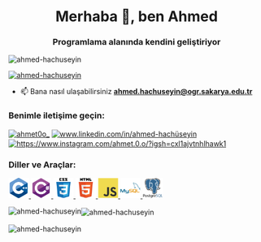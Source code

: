 <h1 align="center">Merhaba 👋, ben Ahmed</h1>
<h3 align="center">Programlama alanında kendini geliştiriyor</h3>

<p align="left"> <img src="https://komarev.com/ghpvc/?username=ahmed-hachuseyin&label=Profile%20views&color=0e75b6&style=flat" alt="ahmed-hachuseyin" /> </p>

<p align="left"> <a href="https://github.com/ryo-ma/github-profile-trophy"><img src="https://github-profile-trophy.vercel.app/?username=ahmed-hachuseyin" alt="ahmed-hachuseyin" /></a> </p>

- 📫 Bana nasıl ulaşabilirsiniz **ahmed.hachuseyin@ogr.sakarya.edu.tr**

<h3 align="left">Benimle iletişime geçin:</h3>
<p align="left">
<a href="https://twitter.com/ahmet0o_" target="blank"><img align="center" src="https://raw.githubusercontent.com/rahuldkjain/github-profile-readme-generator/master/src/images/icons/Social/twitter.svg" alt="ahmet0o_" height="30" width="40" /></a>
<a href="https://linkedin.com/in/www.linkedin.com/in/ahmed-hachüseyin" target="blank"><img align="center" src="https://raw.githubusercontent.com/rahuldkjain/github-profile-readme-generator/master/src/images/icons/Social/linked-in-alt.svg" alt="www.linkedin.com/in/ahmed-hachüseyin" height="30" width="40" /></a>
<a href="https://instagram.com/https://www.instagram.com/ahmet.0.o/?igsh=cxl1ajvtnhlhawk1" target="blank"><img align="center" src="https://raw.githubusercontent.com/rahuldkjain/github-profile-readme-generator/master/src/images/icons/Social/instagram.svg" alt="https://www.instagram.com/ahmet.0.o/?igsh=cxl1ajvtnhlhawk1" height="30" width="40" /></a>
</p>

<h3 align="left">Diller ve Araçlar:</h3>
<p align="left"> <a href="https://www.w3schools.com/cpp/" target="_blank" rel="noreferrer"> <img src="https://raw.githubusercontent.com/devicons/devicon/master/icons/cplusplus/cplusplus-original.svg" 
alt="cplusplus" width="40" height="40"/> </a> <a href="https://www.w3schools.com/cs/" target="_blank" rel="noreferrer"> <img src="https://raw.githubusercontent.com/devicons/devicon/master/icons/csharp/csharp-original.svg" 
alt="csharp" width="40" height="40"/> </a> <a href="https://www.w3schools.com/css/" target="_blank" rel="noreferrer"> <img src="https://raw.githubusercontent.com/devicons/devicon/master/icons/css3/css3-original-wordmark.svg"
alt="css3" width="40" height="40"/> </a> <a href="https://www.w3.org/html/" target="_blank" rel="noreferrer"> <img src="https://raw.githubusercontent.com/devicons/devicon/master/icons/html5/html5-original-wordmark.svg" 
alt="html5" width="40" height="40"/> </a> <a href="https://developer.mozilla.org/en-US/docs/Web/JavaScript" target="_blank" rel="noreferrer"> <img src="https://raw.githubusercontent.com/devicons/devicon/master/icons/javascript/javascript-original.svg" 
alt="javascript" width="40" height="40"/> </a> <a href="https://www.mysql.com/" target="_blank" rel="noreferrer"> <img src="https://raw.githubusercontent.com/devicons/devicon/master/icons/mysql/mysql-original-wordmark.svg" 
alt="mysql" width="40" height="40"/> </a> <a href="https://www.postgresql.org" target="_blank" rel="noreferrer"> <img src="https://raw.githubusercontent.com/devicons/devicon/master/icons/postgresql/postgresql-original-wordmark.svg"
alt="postgresql" width="40" height="40"/> </a> </p>

<p><img align="left" src="https://github-readme-stats.vercel.app/api/top-langs?username=ahmed-hachuseyin&show_icons=true&locale=tr&layout=compact" alt="ahmed-hachuseyin" /></p>

<p> <img align="center" src="https://github-readme-stats.vercel.app/api?username=ahmed-hachuseyin&show_icons=true&locale=tr" alt="ahmed-hachuseyin" /></p>

<p><img align="center" src="https://github-readme-streak-stats.herokuapp.com/?user=ahmed-hachuseyin&" alt="ahmed-hachuseyin" /></p>
